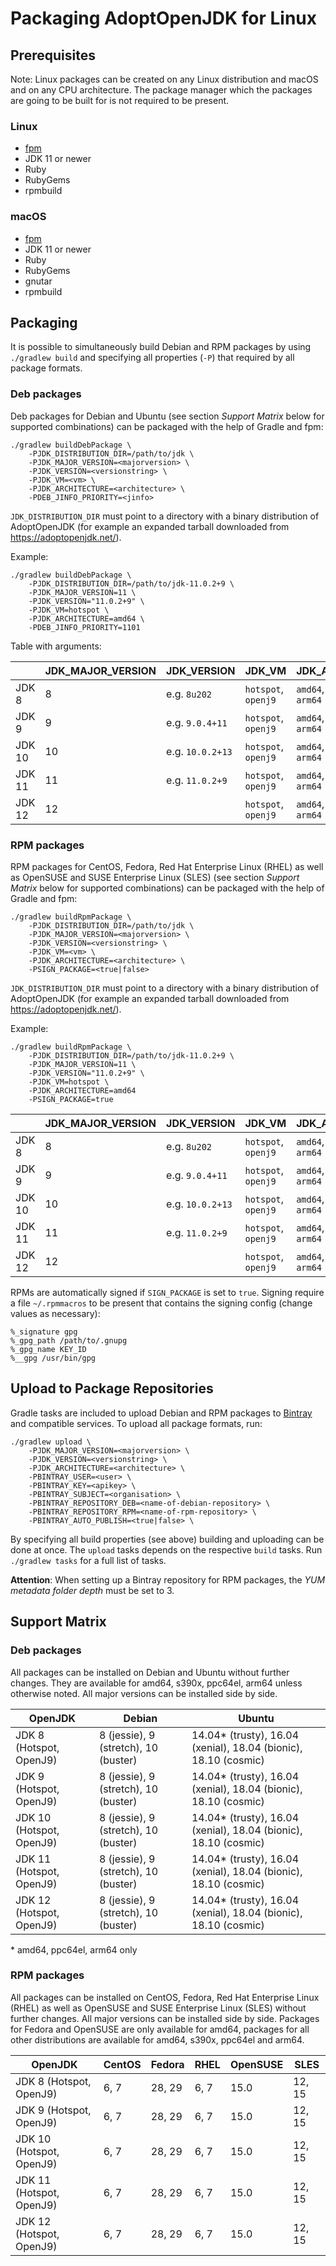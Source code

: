 # Packaging AdoptOpenJDK for Linux

## Prerequisites

Note: Linux packages can be created on any Linux distribution and macOS and on any CPU architecture. The package manager which the packages are going to be built for is not required to be present.

### Linux

* [fpm](https://fpm.readthedocs.io/en/latest/installing.html)
* JDK 11 or newer
* Ruby
* RubyGems
* rpmbuild

### macOS

* [fpm](https://fpm.readthedocs.io/en/latest/installing.html)
* JDK 11 or newer
* Ruby
* RubyGems
* gnutar
* rpmbuild

## Packaging

It is possible to simultaneously build Debian and RPM packages by using `./gradlew build` and specifying all properties (`-P`) that required by all package formats.

### Deb packages

Deb packages for Debian and Ubuntu (see section *Support Matrix* below for supported combinations) can be packaged with the help of Gradle and fpm: 

```
./gradlew buildDebPackage \
    -PJDK_DISTRIBUTION_DIR=/path/to/jdk \
    -PJDK_MAJOR_VERSION=<majorversion> \
    -PJDK_VERSION=<versionstring> \
    -PJDK_VM=<vm> \
    -PJDK_ARCHITECTURE=<architecture> \
    -PDEB_JINFO_PRIORITY=<jinfo>
```

`JDK_DISTRIBUTION_DIR` must point to a directory with a binary distribution of AdoptOpenJDK (for example an expanded tarball downloaded from https://adoptopenjdk.net/). 

Example:

```
./gradlew buildDebPackage \
    -PJDK_DISTRIBUTION_DIR=/path/to/jdk-11.0.2+9 \
    -PJDK_MAJOR_VERSION=11 \
    -PJDK_VERSION="11.0.2+9" \
    -PJDK_VM=hotspot \
    -PJDK_ARCHITECTURE=amd64 \
    -PDEB_JINFO_PRIORITY=1101
```

Table with arguments:

|        | JDK\_MAJOR\_VERSION | JDK\_VERSION    | JDK\_VM             | JDK\_ARCHITECTURE                    | DEB\_JINFO\_PRIORITY |
|--------|---------------------|-----------------|---------------------|--------------------------------------|----------------------|
| JDK 8  | 8                   | e.g. `8u202`    | `hotspot`, `openj9` | `amd64`, `s390x`, `ppc64el`, `arm64` | `1081`               |
| JDK 9  | 9                   | e.g. `9.0.4+11` | `hotspot`, `openj9` | `amd64`, `s390x`, `ppc64el`, `arm64` | `1091`               |
| JDK 10 | 10                  | e.g. `10.0.2+13`| `hotspot`, `openj9` | `amd64`, `s390x`, `ppc64el`, `arm64` | `1101`               |
| JDK 11 | 11                  | e.g. `11.0.2+9` | `hotspot`, `openj9` | `amd64`, `s390x`, `ppc64el`, `arm64` | `1111`               |
| JDK 12 | 12                  |                 | `hotspot`, `openj9` | `amd64`, `s390x`, `ppc64el`, `arm64` | `1121`               |

### RPM packages

RPM packages for CentOS, Fedora, Red Hat Enterprise Linux (RHEL) as well as OpenSUSE and SUSE Enterprise Linux (SLES) (see section *Support Matrix* below for supported combinations) can be packaged with the help of Gradle and fpm: 

```
./gradlew buildRpmPackage \
    -PJDK_DISTRIBUTION_DIR=/path/to/jdk \
    -PJDK_MAJOR_VERSION=<majorversion> \
    -PJDK_VERSION=<versionstring> \
    -PJDK_VM=<vm> \
    -PJDK_ARCHITECTURE=<architecture> \
    -PSIGN_PACKAGE=<true|false>
```

`JDK_DISTRIBUTION_DIR` must point to a directory with a binary distribution of AdoptOpenJDK (for example an expanded tarball downloaded from https://adoptopenjdk.net/). 

Example:

```
./gradlew buildRpmPackage \
    -PJDK_DISTRIBUTION_DIR=/path/to/jdk-11.0.2+9 \
    -PJDK_MAJOR_VERSION=11 \
    -PJDK_VERSION="11.0.2+9" \
    -PJDK_VM=hotspot \
    -PJDK_ARCHITECTURE=amd64
    -PSIGN_PACKAGE=true
```

|        | JDK\_MAJOR\_VERSION | JDK\_VERSION    | JDK\_VM             | JDK\_ARCHITECTURE                    |
|--------|---------------------|-----------------|---------------------|--------------------------------------|
| JDK 8  | 8                   | e.g. `8u202`    | `hotspot`, `openj9` | `amd64`, `s390x`, `ppc64el`, `arm64` |
| JDK 9  | 9                   | e.g. `9.0.4+11` | `hotspot`, `openj9` | `amd64`, `s390x`, `ppc64el`, `arm64` |
| JDK 10 | 10                  | e.g. `10.0.2+13`| `hotspot`, `openj9` | `amd64`, `s390x`, `ppc64el`, `arm64` |
| JDK 11 | 11                  | e.g. `11.0.2+9` | `hotspot`, `openj9` | `amd64`, `s390x`, `ppc64el`, `arm64` |
| JDK 12 | 12                  |                 | `hotspot`, `openj9` | `amd64`, `s390x`, `ppc64el`, `arm64` |

RPMs are automatically signed if `SIGN_PACKAGE` is set to `true`. Signing require a file `~/.rpmmacros` to be present that contains the signing config (change values as necessary):

```
%_signature gpg
%_gpg_path /path/to/.gnupg
%_gpg_name KEY_ID
%__gpg /usr/bin/gpg
```

## Upload to Package Repositories

Gradle tasks are included to upload Debian and RPM packages to [Bintray](https://www.bintray.com/) and compatible services. To upload all package formats, run:

```
./gradlew upload \
    -PJDK_MAJOR_VERSION=<majorversion> \
    -PJDK_VERSION=<versionstring> \
    -PJDK_ARCHITECTURE=<architecture> \
    -PBINTRAY_USER=<user> \
    -PBINTRAY_KEY=<apikey> \
    -PBINTRAY_SUBJECT=<organisation> \
    -PBINTRAY_REPOSITORY_DEB=<name-of-debian-repository> \
    -PBINTRAY_REPOSITORY_RPM=<name-of-rpm-repository> \
    -PBINTRAY_AUTO_PUBLISH=<true|false> \
```

By specifying all build properties (see above) building and uploading can be done at once. The `upload` tasks depends on the respective `build` tasks. Run `./gradlew tasks` for a full list of tasks.

**Attention**: When setting up a Bintray repository for RPM packages, the *YUM metadata folder depth* must be set to 3.

## Support Matrix

### Deb packages

All packages can be installed on Debian and Ubuntu without further changes. They are available for amd64, s390x, ppc64el, arm64 unless otherwise noted. All major versions can be installed side by side. 

| OpenJDK                  | Debian                               | Ubuntu                                                          |
|--------------------------|--------------------------------------|-----------------------------------------------------------------|
| JDK 8 (Hotspot, OpenJ9)  | 8 (jessie), 9 (stretch), 10 (buster) | 14.04* (trusty), 16.04 (xenial), 18.04 (bionic), 18.10 (cosmic) |
| JDK 9 (Hotspot, OpenJ9)  | 8 (jessie), 9 (stretch), 10 (buster) | 14.04* (trusty), 16.04 (xenial), 18.04 (bionic), 18.10 (cosmic) |
| JDK 10 (Hotspot, OpenJ9) | 8 (jessie), 9 (stretch), 10 (buster) | 14.04* (trusty), 16.04 (xenial), 18.04 (bionic), 18.10 (cosmic) |
| JDK 11 (Hotspot, OpenJ9) | 8 (jessie), 9 (stretch), 10 (buster) | 14.04* (trusty), 16.04 (xenial), 18.04 (bionic), 18.10 (cosmic) |
| JDK 12 (Hotspot, OpenJ9) | 8 (jessie), 9 (stretch), 10 (buster) | 14.04* (trusty), 16.04 (xenial), 18.04 (bionic), 18.10 (cosmic) |

\* amd64, ppc64el, arm64 only

### RPM packages

All packages can be installed on CentOS, Fedora, Red Hat Enterprise Linux (RHEL) as well as OpenSUSE and SUSE Enterprise Linux (SLES) without further changes. All major versions can be installed side by side. Packages for Fedora and OpenSUSE are only available for amd64, packages for all other distributions are available for amd64, s390x, ppc64el and arm64.

| OpenJDK                  | CentOS | Fedora | RHEL | OpenSUSE | SLES   |
|--------------------------|--------|--------|------|----------|--------|
| JDK 8 (Hotspot, OpenJ9)  | 6, 7   | 28, 29 | 6, 7 | 15.0     | 12, 15 |
| JDK 9 (Hotspot, OpenJ9)  | 6, 7   | 28, 29 | 6, 7 | 15.0     | 12, 15 |
| JDK 10 (Hotspot, OpenJ9) | 6, 7   | 28, 29 | 6, 7 | 15.0     | 12, 15 |
| JDK 11 (Hotspot, OpenJ9) | 6, 7   | 28, 29 | 6, 7 | 15.0     | 12, 15 |
| JDK 12 (Hotspot, OpenJ9) | 6, 7   | 28, 29 | 6, 7 | 15.0     | 12, 15 |
